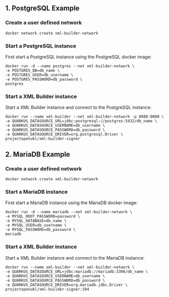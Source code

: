 ## 1. PostgreSQL Example
### Create a user defined network

```
docker network create xml-builder-network
```

### Start a PostgreSQL instance
First start a PostgreSQL instance using the PostgreSQL docker image:

```
docker run -d --name postgres --net xml-builder-network \
-e POSTGRES_DB=db_name \
-e POSTGRES_USER=db_username \
-e POSTGRES_PASSWORD=db_password \
postgres
```

### Start a XML Builder instance
Start a XML Builder instance and connect to the PostgreSQL instance:

```
docker run --name xml-builder --net xml-builder-network -p 8080:8080 \
-e QUARKUS_DATASOURCE_URL=jdbc:postgresql://postgres:5432/db_name \
-e QUARKUS_DATASOURCE_USERNAME=db_username \
-e QUARKUS_DATASOURCE_PASSWORD=db_password \
-e QUARKUS_DATASOURCE_DRIVER=org.postgresql.Driver \
projectopenubl/xml-builder-signer
```

## 2. MariaDB Example
### Create a user defined network

```
docker network create xml-builder-network
```

### Start a MariaDB instance
First start a MariaDB instance using the MariaDB docker image:

```
docker run -d --name mariadb --net xml-builder-network \
-e MYSQL_ROOT_PASSWORD=password \
-e MYSQL_DATABASE=db_name \
-e MYSQL_USER=db_username \
-e MYSQL_PASSWORD=db_password \
mariadb
```

### Start a XML Builder instance
Start a XML Builder instance and connect to the MariaDB instance:

```
docker run --name xml-builder --net xml-builder-network \
-e QUARKUS_DATASOURCE_URL=jdbc:mariadb://mariadb:3306/db_name \
-e QUARKUS_DATASOURCE_USERNAME=db_username \
-e QUARKUS_DATASOURCE_PASSWORD=db_password \
-e QUARKUS_DATASOURCE_DRIVER=org.mariadb.jdbc.Driver \
projectopenubl/xml-builder-signer:194
```
